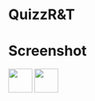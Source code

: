 # QuizzR&T






# Screenshot
<img src="https://user-images.githubusercontent.com/58745332/80380760-4ca13680-88a0-11ea-908a-8644bea93b5f.png" width="48">
<img src="https://user-images.githubusercontent.com/58745332/80381013-9558ef80-88a0-11ea-8955-092912b68ccd.png" width="48">


